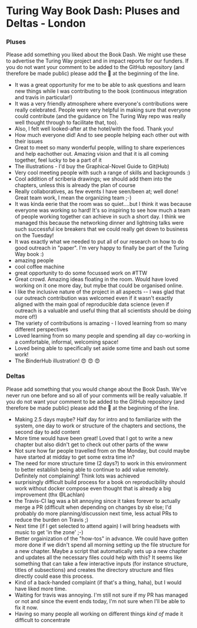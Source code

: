 # Turing Way Book Dash: Pluses and Deltas - London

### Pluses

Please add something you liked about the Book Dash. We might use these to advertise the Turing Way project and in impact reports for our funders. If you do not want your comment to be added to the GitHub repository (and therefore be made public) please add the 🤫 at the beginning of the line.

* It was a great opportunity for me to be able to ask questions and learn new things while I was contributing to the book (continuous integration and travis in particular!)
* It was a very friendly atmosphere where everyone's contributions were really celebrated. People were very helpful in making sure that everyone could contribute (and the guidance on The Turing Way repo was really well thought through to facilitate that, too).
* Also, I felt well looked-after at the hotel/with the food. Thank you!
* How much everyone did! And to see people helping each other out with their issues
* Great to meet so many wonderful people, willing to share experiences and help eachother out.  Amazing vision and that it is all coming together, feel lucky to be a part of it
* The illustrations - I'd buy the Graphical-Novel Guide to Git(Hub)
* Very cool meeting people with such a range of skills and backgrounds :)
* Cool addition of scriberia drawings; we should add them into the chapters, unless this is already the plan of course
* Really collaboratives, as few events I have seen/been at; well done! Great team work, I mean the organizing team ;-)
* It was kinda eerie that the room was so quiet....but I think it was because everyone was working so hard! It's so inspiring to see how much a team of people working together can achieve in such a short day. I think we managed this because the networking dinner and lightning talks were such successful ice breakers that we could really get down to business on the Tuesday!
* It was exactly what we needed to put all of our research on how to do good outreach in "paper". I'm very happy to finally be part of the Turing Way book :)
* amazing people
* cool coffee machine
* great opportunity to do some focussed work on #TTW
* Great crowd. Amazing ideas floating in the room. Would have loved working on it one more day, but mybe that could be organised online.
* I like the inclusive nature of the project in all aspects -- I was glad that our outreach contribution was welcomed even if it wasn't exactly aligned with the main goal of reproducible data science (even if outreach is a valuable and useful thing that all scientists should be doing more of!)
* The variety of contributions is amazing - I loved learning from so many different perspectives
* Loved learning from so many people and spending all day co-working in a comfortable, informal, welcoming space!
* Loved being able to specifically set aside some time and bash out some work!
* The BinderHub illustration! :heart_eyes: :heart_eyes: :heart_eyes:


### Deltas

Please add something that you would change about the Book Dash. We've never run one before and so all of your comments will be really valuable. If you do not want your comment to be added to the GitHub repository (and therefore be made public) please add the 🤫 at the beginning of the line.

* Making 2.5 days maybe? Half day for intro and to familiarize with the system, one  day to work or structure of the chapters and sections, the second day to add content
* More time would have been great! Loved that I got to write a new chapter but also didn't get to check out other parts of the www
* Not sure how far people travelled from on the Monday, but could maybe have started at midday to get some extra time in?
* The need for more structure time (2 days?) to work in this environment to better establish being able to continue to add value remotely.  Definitely not complaining!  Think lots was achieved
* surprisingly difficult build process for a book on reproducibility should work without docker compose even thought that is already a big improvement (thx @Lachlan)
* the Travis-CI lag was a bit annoying since it takes forever to actually merge a PR (difficult when depending on changes by sb else; I'd probably do more planning/discussion next time, less actual PRs to reduce the burden on Travis ;)
* Next time (if I get selected to attend again) I will bring headsets with music to get 'in the zone' ;-)
* Better orgainization of the "how-tos" in advance. We could have gotten more done if we didn't spend all morning setting up the file structure for a new chapter. Maybe a script that automatically sets up a new chapter and updates all the necessary files could help with this? It seems like something that can take a few interactive inputs (for instance structure, titles of subsections) and creates the directory structure and files directly could ease this process.
* Kind of a back-handed complaint (if that's a thing, haha), but I would have liked more time.
* Waiting for travis was annoying. I'm still not sure if my PR has managed or not and since the event ends today, I'm not sure when I'll be able to fix it now.
* Having so many people all working on different things _kind of_ made it difficult to concentrate

